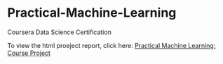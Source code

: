 # Practical-Machine-Learning
Coursera Data Science Certification

To view the html proeject report, click here: 
[Practical Machine Learning: Course Project](http://kstohr.github.io/Practical-Machine-Learning/)
